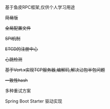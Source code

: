 基于鱼皮RPC框架,仅供个人学习用途

~~简易版~~

~~全局配置文件~~

~~SPI机制~~

~~ETCD的注册中心~~

~~心跳检测~~

~~基于Vert.x实现TCP服务器,编解码,解决沾包半包问题~~

~~一致性hash~~

多种重试方案

Spring Boot Starter 驱动实现